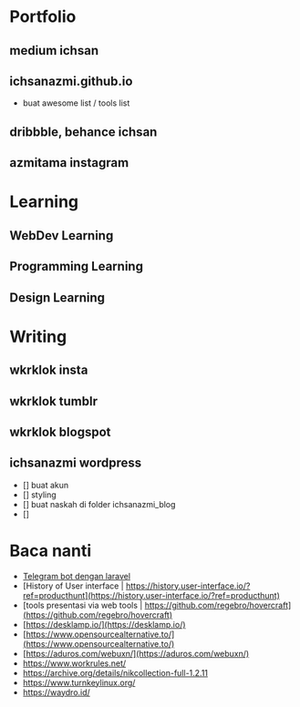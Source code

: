 # Portfolio

## medium ichsan
## ichsanazmi.github.io
- buat awesome list / tools list

## dribbble, behance ichsan
## azmitama instagram

# Learning
## WebDev Learning
## Programming Learning
## Design Learning

# Writing
## wkrklok insta
## wkrklok tumblr
## wkrklok blogspot
## ichsanazmi wordpress
- [] buat akun
- [] styling
- [] buat naskah di folder ichsanazmi_blog
- [] 

# Baca nanti
- [Telegram bot dengan laravel](https://belajarkoding.com/kelas/telegram-bot-dengan-laravel)
- [History of User interface | https://history.user-interface.io/?ref=producthunt](https://history.user-interface.io/?ref=producthunt)
- [tools presentasi via web tools | https://github.com/regebro/hovercraft](https://github.com/regebro/hovercraft)
- [https://desklamp.io/](https://desklamp.io/)
- [https://www.opensourcealternative.to/](https://www.opensourcealternative.to/)
- [https://aduros.com/webuxn/](https://aduros.com/webuxn/)
- https://www.workrules.net/
- https://archive.org/details/nikcollection-full-1.2.11
- https://www.turnkeylinux.org/
- https://waydro.id/
